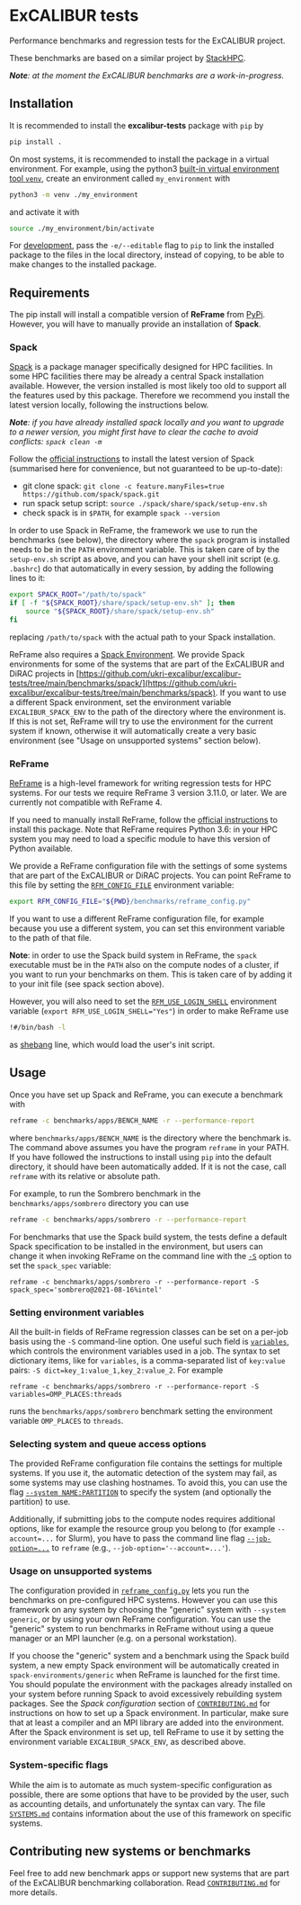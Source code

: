 # ExCALIBUR tests

Performance benchmarks and regression tests for the ExCALIBUR project.

These benchmarks are based on a similar project by
[StackHPC](https://github.com/stackhpc/hpc-tests).

_**Note**: at the moment the ExCALIBUR benchmarks are a work-in-progress._

## Installation

It is recommended to install the **excalibur-tests** package with `pip` by

```sh
pip install .
```

On most systems, it is recommended to install the package in a virtual environment.
For example, using the python3 [built-in virtual environment tool `venv`](https://docs.python.org/3/library/venv.html),
create an environment called `my_environment` with

```sh
python3 -m venv ./my_environment
```

and activate it with

```sh
source ./my_environment/bin/activate
```

For [development](https://setuptools.pypa.io/en/latest/userguide/development_mode.html),
pass the `-e/--editable` flag to `pip` to link the installed package to the files in the local
directory, instead of copying, to be able to make changes to the installed package.

## Requirements

The pip install will install a compatible version of **ReFrame** from
[PyPi](https://pypi.org/project/ReFrame-HPC/). However, you will have to
manually provide an installation of **Spack**.

### Spack

[Spack](https://spack.io/) is a package manager specifically designed for HPC
facilities. In some HPC facilities there may be already a central Spack installation available.
However, the version installed is most likely too old to support all the features
used by this package. Therefore we recommend you install the latest version locally, 
following the instructions below.

_**Note**: if you have already installed spack locally and you want to upgrade to 
a newer version, you might first have to clear the cache to avoid conflicts: 
`spack clean -m`_

Follow the [official instructions](https://spack.readthedocs.io/en/latest/getting_started.html) 
to install the latest version of Spack (summarised here for convenience, but not guaranteed to be 
up-to-date):
- git clone spack:
`git clone -c feature.manyFiles=true https://github.com/spack/spack.git`
- run spack setup script: `source ./spack/share/spack/setup-env.sh`
- check spack is in `$PATH`, for example `spack --version`

In order to use Spack in ReFrame, the framework we use to run the benchmarks
(see below), the directory where the `spack` program is installed needs to be in
the `PATH` environment variable. This is taken care of by the `setup-env.sh` 
script as above, and you can have your shell init script (e.g. `.bashrc`)
do that automatically in every session, by adding the following lines to it:
```sh
export SPACK_ROOT="/path/to/spack"
if [ -f "${SPACK_ROOT}/share/spack/setup-env.sh" ]; then
    source "${SPACK_ROOT}/share/spack/setup-env.sh"
fi
```
replacing `/path/to/spack` with the actual path to your Spack installation.

ReFrame also requires a [Spack
Environment](https://spack.readthedocs.io/en/latest/environments.html).  We
provide Spack environments for some of the systems that are part of the
ExCALIBUR and DiRAC projects in
[https://github.com/ukri-excalibur/excalibur-tests/tree/main/benchmarks/spack/](https://github.com/ukri-excalibur/excalibur-tests/tree/main/benchmarks/spack).
If you want to use a different Spack environment,
set the environment variable `EXCALIBUR_SPACK_ENV` to the path of the directory
where the environment is.  If this is not set, ReFrame will try to use the
environment for the current system if known, otherwise it will automatically
create a very basic environment (see "Usage on unsupported systems" section below).

### ReFrame

[ReFrame](https://reframe-hpc.readthedocs.io/en/stable/) is a high-level
framework for writing regression tests for HPC systems.  For our tests we
require ReFrame 3 version 3.11.0, or later. We are currently not compatible
with ReFrame 4.

If you need to manually install ReFrame, follow the [official
instructions](https://reframe-hpc.readthedocs.io/en/stable/started.html) to
install this package.  Note that ReFrame requires Python 3.6: in your HPC system
you may need to load a specific module to have this version of Python available.

We provide a ReFrame configuration file with the settings of some systems that
are part of the ExCALIBUR or DiRAC projects.  You can point ReFrame to this file by
setting the
[`RFM_CONFIG_FILE`](https://reframe-hpc.readthedocs.io/en/stable/manpage.html#envvar-RFM_CONFIG_FILE)
environment variable:

```sh
export RFM_CONFIG_FILE="${PWD}/benchmarks/reframe_config.py"
```

If you want to use a different ReFrame configuration file, for example because
you use a different system, you can set this environment variable to the path of
that file.

**Note**: in order to use the Spack build system in ReFrame, the `spack`
executable must be in the `PATH` also on the compute nodes of a cluster, if
you want to run your benchmarks on them. This is taken care of by adding it 
to your init file (see spack section above).

However, you will also need to set the
[`RFM_USE_LOGIN_SHELL`](https://reframe-hpc.readthedocs.io/en/stable/manpage.html#envvar-RFM_USE_LOGIN_SHELL)
environment variable (`export RFM_USE_LOGIN_SHELL="Yes"`) in order to make ReFrame use

```sh
!#/bin/bash -l
```

as [shebang](https://en.wikipedia.org/wiki/Shebang_(Unix)) line, which would load
the user's init script.

## Usage

Once you have set up Spack and ReFrame, you can execute a benchmark with

```sh
reframe -c benchmarks/apps/BENCH_NAME -r --performance-report
```

where `benchmarks/apps/BENCH_NAME` is the directory where the benchmark is.  The command
above assumes you have the program `reframe` in your PATH.  If you have followed the instructions
to install using `pip` into the default directory, it should have been automatically added.
If it is not the case, call `reframe` with its relative or absolute path.

For example, to run the Sombrero benchmark in the `benchmarks/apps/sombrero` directory you can
use

```sh
reframe -c benchmarks/apps/sombrero -r --performance-report
```

For benchmarks that use the Spack build system, the tests define a default Spack specification
to be installed in the environment, but users can change it when invoking ReFrame on the
command line with the
[`-S`](https://reframe-hpc.readthedocs.io/en/stable/manpage.html#cmdoption-S) option to set
the `spack_spec` variable:

```
reframe -c benchmarks/apps/sombrero -r --performance-report -S spack_spec='sombrero@2021-08-16%intel'
```

### Setting environment variables

All the built-in fields of ReFrame regression classes can be set on a per-job basis using the 
`-S` command-line option. One useful such field is 
[`variables`](https://reframe-hpc.readthedocs.io/en/stable/regression_test_api.html#reframe.core.pipeline.RegressionTest.variables),
which controls the environment variables used in a job.
The syntax to set dictionary items, like for `variables`, is a comma-separated list of `key:value` pairs: `-S dict=key_1:value_1,key_2:value_2`.
For example

```
reframe -c benchmarks/apps/sombrero -r --performance-report -S variables=OMP_PLACES:threads
```

runs the `benchmarks/apps/sombrero` benchmark setting the environment variable `OMP_PLACES`
to `threads`.

### Selecting system and queue access options

The provided ReFrame configuration file contains the settings for multiple systems.  If you
use it, the automatic detection of the system may fail, as some systems may use clashing
hostnames.  To avoid this, you can use the flag [`--system
NAME:PARTITION`](https://reframe-hpc.readthedocs.io/en/stable/manpage.html#cmdoption-system)
to specify the system (and optionally the partition) to use.

Additionally, if submitting jobs to the compute nodes requires additional options, like for
example the resource group you belong to (for example `--account=...` for Slurm), you have
to pass the command line flag
[`--job-option=...`](https://reframe-hpc.readthedocs.io/en/stable/manpage.html#cmdoption-J)
to `reframe` (e.g., `--job-option='--account=...'`).

### Usage on unsupported systems

The configuration provided in [`reframe_config.py`](./reframe_config.py) lets you run the
benchmarks on pre-configured HPC systems.  However you
can use this framework on any system by choosing the "generic" system with `--system
generic`, or by using your own ReFrame configuration.  You can use the "generic" system to run 
benchmarks in ReFrame without using a queue manager or an MPI launcher (e.g. on a personal workstation).

If you choose the "generic" system and a benchmark using the Spack build system,
a new empty Spack environment will be automatically created in
`spack-environments/generic` when ReFrame is launched for the first time. 
You should populate the environment with the packages already installed on your system
before running Spack to avoid excessively rebuilding system packages. See the 
*Spack configuration* section of [`CONTRIBUTING.md`](./CONTRIBUTING.md) for instructions on how 
to set up a Spack environment.
In particular, make sure that at least a compiler and an MPI library are added into the environment. 
After the Spack environment is set up, tell ReFrame to use it by setting the environment 
variable `EXCALIBUR_SPACK_ENV`, as described above.


### System-specific flags

While the aim is to automate as much system-specific configuration as possible, there are some options that have to be provided by the user, such as accounting details, and unfortunately the syntax can vary.
The file [`SYSTEMS.md`](./SYSTEMS.md) contains information about the use of this framework on specific systems.

## Contributing new systems or benchmarks

Feel free to add new benchmark apps or support new systems that are part of the
ExCALIBUR benchmarking collaboration.  Read [`CONTRIBUTING.md`](./CONTRIBUTING.md) for more details.
